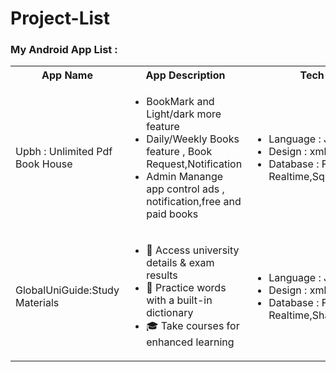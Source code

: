 # Project-List


<h3>My Android App List : </h3>

<table>
  <tr>
    <th>App Name</th>
    <th>App Description</th>
    <th>Tech Stack</th>
    <th>GitHub</th>
  </tr>
   <tr>
    <td>Upbh : Unlimited Pdf Book House</td>
     <td>
      <ul>
        <li>BookMark and Light/dark more feature</li>
        <li>Daily/Weekly Books feature , Book Request,Notification </li>
        <li>Admin Manange app control ads , notification,free and paid books </li>
      </ul>
    </td>
    <td>
      <ul> 
        <li>Language : Java</li>
        <li>Design : xml</li>
        <li>Database : Firebase Realtime,SqLite</li>
      </ul>
    </td>
    <td>
      <a href="https://github.com/RlM100always/UPBH-Unlimited-Pdf-Book-House">See Details</a>
    </td>
  </tr>











  
   <tr>
    <td>GlobalUniGuide:Study Materials</td>
     <td> 
       <ul>
         <li>📘 Access university details & exam results</li>
         <li>📖 Practice words with a built-in dictionary</li>
         <li>🎓 Take courses for enhanced learning</li>
       </ul>
     </td>
    <td>
      <ul> 
        <li>Language : Java</li>
        <li>Design : xml</li>
        <li>Database : Firebase Realtime,SharedPreferences</li>
      </ul>
    </td>
    <td>
      <a href="https://github.com/RlM100always/GlobalUniGuide/tree/master">See Details</a>
    </td>
  </tr>


  





  






  
 
</table>
